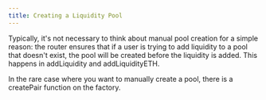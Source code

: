 ```yaml
---
title: Creating a Liquidity Pool
---
```


Typically, it's not necessary to think about manual pool creation for a simple reason: the router ensures that if a user is trying to add liquidity to a pool that doesn't exist, the pool will be created before the liquidity is added. This happens in <Link to='/docs/v2/smart-contracts/router02/#addliquidity'>addLiquidity</Link> and <Link to='/docs/v2/smart-contracts/router02/#addliquidityeth'>addLiquidityETH</Link>.

In the rare case where you want to manually create a pool, there is a <Link to='/docs/v2/smart-contracts/factory/#createpair'>createPair</Link> function on the factory.
